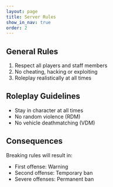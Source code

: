 ```yaml
---
layout: page
title: Server Rules
show_in_nav: true
order: 2
---
```


## General Rules
1. Respect all players and staff members
2. No cheating, hacking or exploiting
3. Roleplay realistically at all times

## Roleplay Guidelines
- Stay in character at all times
- No random violence (RDM)
- No vehicle deathmatching (VDM)

## Consequences
Breaking rules will result in:
- First offense: Warning
- Second offense: Temporary ban
- Severe offenses: Permanent ban
